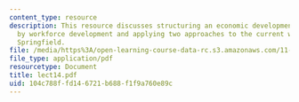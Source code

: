 ```yaml
---
content_type: resource
description: This resource discusses structuring an economic development strategy
  by workforce development and applying two approaches to the current workplan for
  Springfield.
file: /media/https%3A/open-learning-course-data-rc.s3.amazonaws.com/11-945-springfield-studio-fall-2005/104c788ffd146721b688f1f9a760e89c_lect14.pdf
file_type: application/pdf
resourcetype: Document
title: lect14.pdf
uid: 104c788f-fd14-6721-b688-f1f9a760e89c
---
```

